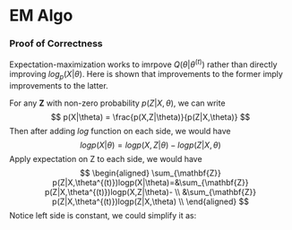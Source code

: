 # EM Algo

### Proof of Correctness
Expectation-maximization works to imrpove $Q(\theta|\theta^{(t)})$ rather than directly improving $log_p (X|\theta)$. Here is shown that improvements to the former imply improvements to the latter.

For any $\mathbf{Z}$ with non-zero probability $p(Z|X,\theta)$, we can write 
$$
p(X|\theta) = \frac{p(X,Z|\theta)}{p(Z|X,\theta)}
$$
Then after adding $log$ function on each side, we would have 
$$
log  p(X|\theta)=logp(X,Z|\theta)-logp(Z|X,\theta)
$$
Apply expectation on Z to each side, we would have 
$$
\begin{aligned}
\sum_{\mathbf{Z}} p(Z|X,\theta^{(t)})logp(X|\theta)=&\sum_{\mathbf{Z}} p(Z|X,\theta^{(t)})logp(X,Z|\theta)- \\
&\sum_{\mathbf{Z}} p(Z|X,\theta^{(t)})logp(Z|X,\theta) \\
\end{aligned}
$$
Notice left side is constant, we could simplify it as:

